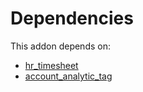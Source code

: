 # Dependencies

This addon depends on:

- [hr_timesheet](https://github.com/bringout/oca-ocb-hr/tree/aa000c65134cd084402a3f35a3bfc3672d5c1d57/odoo-bringout-oca-ocb-hr_timesheet)
- [account_analytic_tag](https://github.com/bringout/oca-financial)
